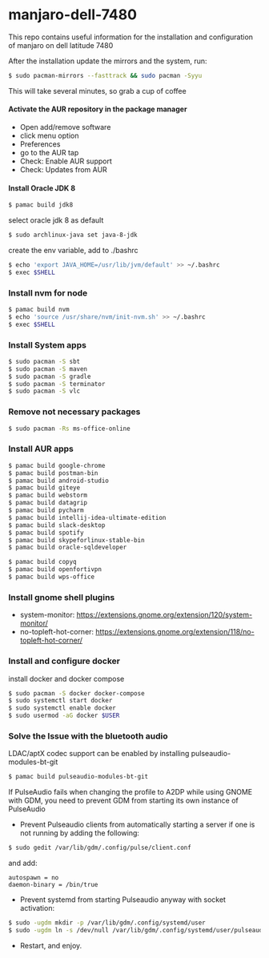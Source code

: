 # manjaro-dell-7480
This repo contains useful information for the installation and configuration of manjaro on dell latitude 7480

After the installation update the mirrors and the system, run:
```bash	
$ sudo pacman-mirrors --fasttrack && sudo pacman -Syyu
```
This will take several minutes, so grab a cup of coffee

#### Activate the AUR repository in the package manager 
- Open add/remove software
- click menu option
- Preferences
- go to the AUR tap
- Check: Enable AUR support
- Check: Updates from AUR

#### Install Oracle JDK 8
```bash
$ pamac build jdk8
```

select oracle jdk 8 as default
```bash
$ sudo archlinux-java set java-8-jdk
```
create the env variable, add to ./bashrc
```bash
$ echo 'export JAVA_HOME=/usr/lib/jvm/default' >> ~/.bashrc
$ exec $SHELL
```

### Install nvm for node
```bash
$ pamac build nvm
$ echo 'source /usr/share/nvm/init-nvm.sh' >> ~/.bashrc
$ exec $SHELL
```

### Install System apps
```bash
$ sudo pacman -S sbt
$ sudo pacman -S maven
$ sudo pacman -S gradle
$ sudo pacman -S terminator
$ sudo pacman -S vlc
```

### Remove not necessary packages
```bash
$ sudo pacman -Rs ms-office-online
```

### Install AUR apps
```bash
$ pamac build google-chrome
$ pamac build postman-bin
$ pamac build android-studio
$ pamac build giteye
$ pamac build webstorm
$ pamac build datagrip
$ pamac build pycharm
$ pamac build intellij-idea-ultimate-edition
$ pamac build slack-desktop
$ pamac build spotify
$ pamac build skypeforlinux-stable-bin
$ pamac build oracle-sqldeveloper

$ pamac build copyq
$ pamac build openfortivpn
$ pamac build wps-office
```

### Install gnome shell plugins
- system-monitor: https://extensions.gnome.org/extension/120/system-monitor/
- no-topleft-hot-corner: https://extensions.gnome.org/extension/118/no-topleft-hot-corner/

### Install and configure docker 

install docker and docker compose
```bash
$ sudo pacman -S docker docker-compose
$ sudo systemctl start docker
$ sudo systemctl enable docker
$ sudo usermod -aG docker $USER
```

### Solve the Issue with the bluetooth audio

LDAC/aptX codec support can be enabled by installing pulseaudio-modules-bt-git
```bash
$ pamac build pulseaudio-modules-bt-git
```

If PulseAudio fails when changing the profile to A2DP while using GNOME with GDM, you need to prevent GDM from starting its own instance of PulseAudio

- Prevent Pulseaudio clients from automatically starting a server if one is not running by adding the following:
```bash
$ sudo gedit /var/lib/gdm/.config/pulse/client.conf
```
and add:
```text
autospawn = no
daemon-binary = /bin/true
```

- Prevent systemd from starting Pulseaudio anyway with socket activation:
```bash
$ sudo -ugdm mkdir -p /var/lib/gdm/.config/systemd/user
$ sudo -ugdm ln -s /dev/null /var/lib/gdm/.config/systemd/user/pulseaudio.socket
```
- Restart, and enjoy. 
